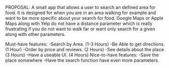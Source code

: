 PROPOSAL: A small app that allows a user to search an defined area for food. It is designed for when you are in an area walking for example
and want to be more specific about your search for food. Google Maps or Apple Maps along with Yelp do not have a distance parameter
which is really frustrating if you do not want to walk far or want only search for a given along with other parameters.


Must-have features:
-Search by Area. (1-3 Hours)
-Be Able to get directions. (1 Hour)
-Order by price and reviews. (2 Hours)
-See details about the place (3 Hours)
-Have a useable UI. (4 Hours)
Nice-to-have features:
-Save the place somewhere
-Have the search function have even more parameters.
